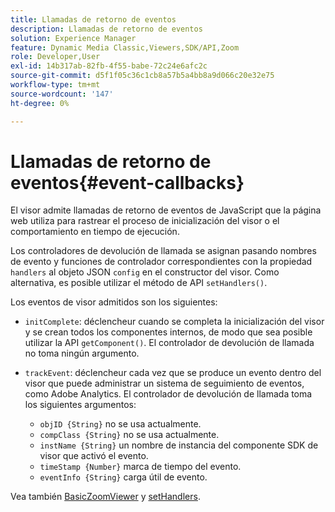 ```yaml
---
title: Llamadas de retorno de eventos
description: Llamadas de retorno de eventos
solution: Experience Manager
feature: Dynamic Media Classic,Viewers,SDK/API,Zoom
role: Developer,User
exl-id: 14b317ab-82fb-4f55-babe-72c24e6afc2c
source-git-commit: d5f1f05c36c1cb8a57b5a4bb8a9d066c20e32e75
workflow-type: tm+mt
source-wordcount: '147'
ht-degree: 0%

---
```


# Llamadas de retorno de eventos{#event-callbacks}

El visor admite llamadas de retorno de eventos de JavaScript que la página web utiliza para rastrear el proceso de inicialización del visor o el comportamiento en tiempo de ejecución.

Los controladores de devolución de llamada se asignan pasando nombres de evento y funciones de controlador correspondientes con la propiedad `handlers` al objeto JSON `config` en el constructor del visor. Como alternativa, es posible utilizar el método de API `setHandlers()`.

Los eventos de visor admitidos son los siguientes:

* `initComplete`: déclencheur cuando se completa la inicialización del visor y se crean todos los componentes internos, de modo que sea posible utilizar la API `getComponent()`. El controlador de devolución de llamada no toma ningún argumento.

* `trackEvent`: déclencheur cada vez que se produce un evento dentro del visor que puede administrar un sistema de seguimiento de eventos, como Adobe Analytics. El controlador de devolución de llamada toma los siguientes argumentos:

   * `objID {String}` no se usa actualmente.
   * `compClass {String}` no se usa actualmente.
   * `instName {String}` un nombre de instancia del componente SDK de visor que activó el evento.
   * `timeStamp {Number}` marca de tiempo del evento.
   * `eventInfo {String}` carga útil de evento.

Vea también [BasicZoomViewer](../../c-html5-s7-aem-asset-viewers/c-html5-20-basic-zoom-viewer-about/c-html5-20-basic-zoom-viewer-javascriptapiref/r-html5-basic-zoom-viewer-20-javascriptapiref-basiczoomviewer.md#reference-bd16cadc0c054fafb0db4994741d47cd) y [setHandlers](../../c-html5-s7-aem-asset-viewers/c-html5-20-basic-zoom-viewer-about/c-html5-20-basic-zoom-viewer-javascriptapiref/r-html5-basic-zoom-viewer-20-javascriptapiref-sethandlers.md#reference-b748b29eaafa463a9d1723cb7b86f0d9).
